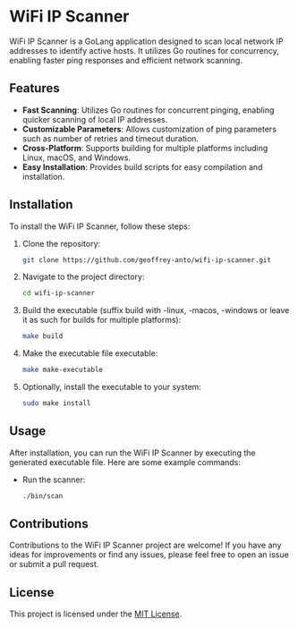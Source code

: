 # WiFi IP Scanner

WiFi IP Scanner is a GoLang application designed to scan local network IP addresses to identify active hosts. It utilizes Go routines for concurrency, enabling faster ping responses and efficient network scanning.

## Features

- **Fast Scanning**: Utilizes Go routines for concurrent pinging, enabling quicker scanning of local IP addresses.
- **Customizable Parameters**: Allows customization of ping parameters such as number of retries and timeout duration.
- **Cross-Platform**: Supports building for multiple platforms including Linux, macOS, and Windows.
- **Easy Installation**: Provides build scripts for easy compilation and installation.

## Installation

To install the WiFi IP Scanner, follow these steps:

1. Clone the repository:

    ```bash
    git clone https://github.com/geoffrey-anto/wifi-ip-scanner.git
    ```

2. Navigate to the project directory:

    ```bash
    cd wifi-ip-scanner
    ```

3. Build the executable (suffix build with -linux, -macos, -windows or leave it as such for builds for multiple platforms):

    ```bash
    make build
    ```

4. Make the executable file executable:

    ```bash
    make make-executable
    ```

5. Optionally, install the executable to your system:

    ```bash
    sudo make install
    ```

## Usage

After installation, you can run the WiFi IP Scanner by executing the generated executable file. Here are some example commands:

- Run the scanner:

    ```bash
    ./bin/scan
    ```

## Contributions

Contributions to the WiFi IP Scanner project are welcome! If you have any ideas for improvements or find any issues, please feel free to open an issue or submit a pull request.

## License

This project is licensed under the [MIT License](LICENSE).
